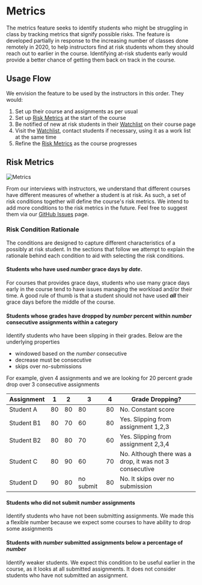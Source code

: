# Metrics

The metrics feature seeks to identify students who might be struggling in class by tracking metrics that signify possible risks. The feature is developed partially in response to the increasing number of classes done remotely in 2020, to help instructors find at risk students whom they should reach out to earlier in the course. Identifying at-risk students early would provide a better chance of getting them back on track in the course.


## Usage Flow

We envision the feature to be used by the instructors in this order. They would:

1. Set up their course and assignments as per usual
1. Set up [Risk Metrics](#risk-metrics) at the start of the course
1. Be notified of new at risk students in their [Watchlist](#watchlist) on their course page
1. Visit the [Watchlist](#watchlist), contact students if necessary, using it as a work list at the same time
1. Refine the [Risk Metrics](#risk-metrics) as the course progresses

## Risk Metrics

![Metrics](/images/risk_metrics.png)

From our interviews with instructors, we understand that different courses have different measures of whether a student is at risk. As such, a set of risk conditions together will define the course's risk metrics. We intend to add more conditions to the risk metrics in the future. Feel free to suggest them via our [GitHub Issues](https://github.com/autolab/Autolab/issues) page.

### Risk Condition Rationale

The conditions are designed to capture different characteristics of a possibly at risk student. In the sections that follow we attempt to explain the rationale behind each condition to aid with selecting the risk conditions.

#### Students who have used *number* grace days by *date*.

For courses that provides grace days, students who use many grace days early in the course tend to have issues managing the workload and/or their time. A good rule of thumb is that a student should not have used _**all**_ their grace days before the middle of the course.

#### Students whose grades have dropped by *number* percent within *number* consecutive assignments within a category

Identify students who have been slipping in their grades. Below are the underlying properties

- windowed based on the *number* consecutive 
- decrease must be consecutive
- skips over no-submissions

For example, given 4 assignments and we are looking for 20 percent grade drop over 3 consecutive assignments  

| Assignment | 1  | 2  | 3         | 4  | Grade Dropping?                                       |
|------------|----|----|-----------|----|-------------------------------------------------------|
| Student A  | 80 | 80 | 80        | 80 | No. Constant score                                    |
| Student B1 | 80 | 70 | 60        | 80 | Yes. Slipping from assignment 1,2,3                   |
| Student B2 | 80 | 80 | 70        | 60 | Yes. Slipping from assignment 2,3,4                   |
| Student C  | 80 | 90 | 60        | 70 | No. Although there was a drop, it was not 3 consecutive |
| Student D  | 90 | 80 | no submit | 80 | No. It skips over no submission                       |

#### Students who did not submit *number* assignments

Identify students who have not been submitting assignments. We made this a flexible number because we expect some courses to have ability to drop some assignments

#### Students with *number* submitted assignments below a percentage of *number*

Identify weaker students. We expect this condition to be useful earlier in the course, as it looks at all submitted assignments. It does not consider students who have not submitted an assignment.